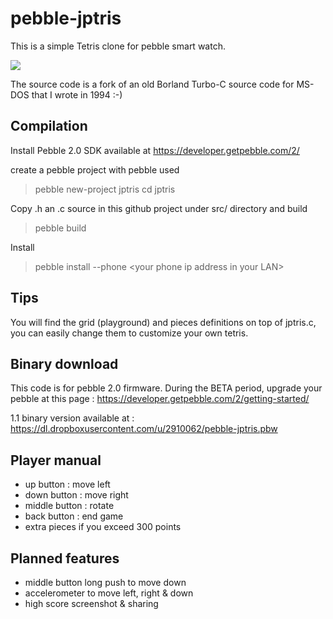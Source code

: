 pebble-jptris
=============

This is a simple Tetris clone for pebble smart watch.

<img src="https://dl.dropboxusercontent.com/u/2910062/jptris-pebble-screenshot_2014-01-19_15-51-05.png"/>

The source code is a fork of an old Borland Turbo-C source code for MS-DOS that I wrote in 1994 :-)

Compilation
-----------
Install Pebble 2.0 SDK available at https://developer.getpebble.com/2/
 
create a pebble project with pebble  used
>pebble new-project jptris
>cd jptris

Copy .h an .c source in this github project under src/ directory and build
>pebble build

Install
>pebble install --phone &lt;your phone ip address in your LAN&gt;

Tips
----
You will find the grid (playground) and pieces definitions on top of jptris.c,
you can easily change them to customize your own tetris.

Binary download
---------------
This code is for pebble 2.0 firmware.
During the BETA period, upgrade your pebble at this page : https://developer.getpebble.com/2/getting-started/

1.1 binary version available at : https://dl.dropboxusercontent.com/u/2910062/pebble-jptris.pbw

Player manual
-------------
* up button : move left
* down button : move right
* middle button : rotate
* back button : end game
* extra pieces if you exceed 300 points

Planned features
----------------

* middle button long push to move down
* accelerometer to move left, right & down
* high score screenshot & sharing
